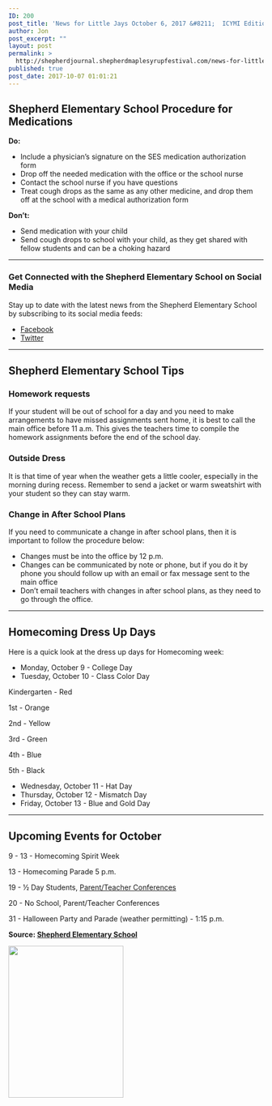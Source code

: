 ```yaml
---
ID: 200
post_title: 'News for Little Jays October 6, 2017 &#8211;  ICYMI Edition'
author: Jon
post_excerpt: ""
layout: post
permalink: >
  http://shepherdjournal.shepherdmaplesyrupfestival.com/news-for-little-jays-october-6-2017-icymi-edition
published: true
post_date: 2017-10-07 01:01:21
---
```

<h2>Shepherd Elementary School Procedure for Medications</h2>
<b>Do:</b>
<ul>
 	<li>Include a physician’s signature on the SES medication authorization form</li>
 	<li>Drop off the needed medication with the office or the school nurse</li>
 	<li>Contact the school nurse if you have questions</li>
 	<li>Treat cough drops as the same as any other medicine, and drop them off at the school with a medical authorization form</li>
</ul>
<b>Don’t:</b>
<ul>
 	<li>Send medication with your child</li>
 	<li>Send cough drops to school with your child, as they get shared with fellow students and can be a choking hazard</li>
</ul>

<hr />

<h3>Get Connected with the Shepherd Elementary School on Social Media</h3>
Stay up to date with the latest news from the Shepherd Elementary School by subscribing to its social media feeds:
<ul>
 	<li><a href="https://www.facebook.com/Shepherd-Elementary-675717752466246/">Facebook</a></li>
 	<li><a href="https://twitter.com/shepherdele">Twitter</a></li>
</ul>

<hr />

<h2>Shepherd Elementary School Tips</h2>
<h3>Homework requests</h3>
If your student will be out of school for a day and you need to make arrangements to have missed assignments sent home, it is best to call the main office before 11 a.m. This gives the teachers time to compile the homework assignments before the end of the school day.
<h3>Outside Dress</h3>
It is that time of year when the weather gets a little cooler, especially in the morning during recess. Remember to send a jacket or warm sweatshirt with your student so they can stay warm.
<h3>Change in After School Plans</h3>
If you need to communicate a change in after school plans, then it is important to follow the procedure below:
<ul>
 	<li>Changes must be into the office by 12 p.m.</li>
 	<li>Changes can be communicated by note or phone, but if you do it by phone you should follow up with an email or fax message sent to the main office</li>
 	<li>Don’t email teachers with changes in after school plans, as they need to go through the office.</li>
</ul>

<hr />

<h2>Homecoming Dress Up Days</h2>
Here is a quick look at the dress up days for Homecoming week:
<ul>
 	<li>Monday, October 9 - College Day</li>
 	<li>Tuesday, October 10 - Class Color Day</li>
</ul>
Kindergarten - Red

1st - Orange

2nd - Yellow

3rd - Green

4th - Blue

5th - Black
<ul>
 	<li>Wednesday, October 11 - Hat Day</li>
 	<li>Thursday, October 12 - Mismatch Day</li>
 	<li>Friday, October 13 - Blue and Gold Day</li>
</ul>

<hr />

<h2>Upcoming Events for October</h2>
9 - 13 - Homecoming Spirit Week

13 - Homecoming Parade 5 p.m.

19 - ½ Day Students, <a href="https://www.facebook.com/events/131773840882256/?acontext=%7B%22ref%22%3A%223%22%2C%22ref_newsfeed_story_type%22%3A%22regular%22%2C%22action_history%22%3A%22null%22%7D">Parent/Teacher Conferences</a>

20 - No School, Parent/Teacher Conferences

31 - Halloween Party and Parade (weather permitting) - 1:15 p.m.

<b>Source: <a href="https://www.facebook.com/675717752466246/photos/a.1546325378738808.1073741829.675717752466246/1547554008615945/?type=3">Shepherd Elementary School</a></b>

<img class="alignnone size-medium wp-image-203" src="http://shepherdjournal.shepherdmaplesyrupfestival.com/wp-content/uploads/2017/10/22180110_1547554008615945_674441910959382349_o-227x300.jpg" alt="" width="227" height="300" />